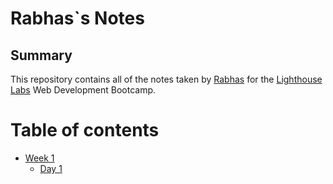 # Rabhas`s Notes
## Summary

This repository contains all of the notes taken by [Rabhas](https://github.com/Rabhas01) for the [Lighthouse Labs](https://www.lighthouselabs.ca) Web Development Bootcamp.

# Table of contents
* [Week 1](/Week_1)
  * [Day 1](/Week_1/Day_1)